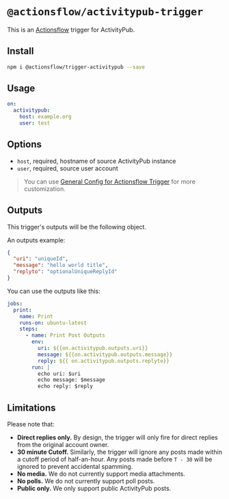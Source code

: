 # `@actionsflow/activitypub-trigger`

This is an [Actionsflow](https://actionsflow.github.io/) trigger for ActivityPub.

## Install

```bash
npm i @actionsflow/trigger-activitypub --save
```

## Usage

```yaml
on:
  activitypub:
    host: example.org
    user: test
```

## Options

- `host`, required, hostname of source ActivityPub instance
- `user`, required, source user account

> You can use [General Config for Actionsflow Trigger](https://actionsflow.github.io/docs/workflow/#ontriggerconfig) for more customization.

## Outputs

This trigger's outputs will be the following object.

An outputs example:

```json
{
  "uri": "uniqueId",
  "message": "hello world title",
  "replyto": "optionalUniqueReplyId"
}
```

You can use the outputs like this:

```yaml
jobs:
  print:
    name: Print
    runs-on: ubuntu-latest
    steps:
      - name: Print Post Outputs
        env:
          uri: ${{on.activitypub.outputs.uri}}
          message: ${{on.activitypub.outputs.message}}
          reply: ${{ on.activitypub.outputs.replyto}}
        run: |
          echo uri: $uri
          echo message: $message
          echo reply: $reply
```

## Limitations

Please note that:

* **Direct replies only.** By design, the trigger will only fire for direct replies from the original account owner.
* **30 minute Cutoff.** Similarly, the trigger will ignore any posts made within a cutoff period of half-an-hour. Any posts made before `T - 30` will be ignored to prevent accidental spamming.
* **No media.** We do not currently support media attachments.
* **No polls.** We do not currently support poll posts.
* **Public only.** We only support public ActivityPub posts.
